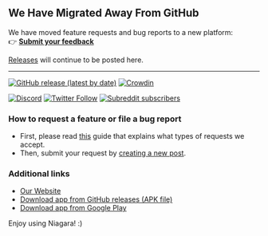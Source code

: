 ## We Have Migrated Away From GitHub

We have moved feature requests and bug reports to a new platform:  
👉 [**Submit your feedback**](https://feedback.niagaralauncher.com/)

[Releases](https://github.com/NiagaraLauncher/Niagara-Issues/releases) will continue to be posted here.

---

[![GitHub release (latest by date)](https://img.shields.io/github/v/release/NiagaraLauncher/Niagara-Issues)](https://github.com/NiagaraLauncher/Niagara-Issues/releases)
[![Crowdin](https://d322cqt584bo4o.cloudfront.net/niagara-launcher/localized.svg)](https://crowdin.com/project/niagara-launcher)

[![Discord](https://img.shields.io/discord/728630549278883950?label=Chat%20on%20Discord&style=social)](https://niagaralauncher.app/discord)
[![Twitter Follow](https://img.shields.io/twitter/follow/NiagaraLauncher)](https://twitter.com/NiagaraLauncher)
[![Subreddit subscribers](https://img.shields.io/reddit/subreddit-subscribers/NiagaraLauncher?style=social)](https://www.reddit.com/r/NiagaraLauncher/)

### How to request a feature or file a bug report

- First, please read [this](https://help.niagaralauncher.app/article/44-feature-requests "How To Request a Feature") guide that explains what types of requests we accept.
- Then, submit your request by [creating a new post](https://github.com/NiagaraLauncher/Niagara-Issues/issues/new/choose "New post").

### Additional links

- [Our Website](https://niagaralauncher.app/)
- [Download app from GitHub releases (APK file)](https://github.com/NiagaraLauncher/Niagara-Issues/releases)
- [Download app from Google Play](https://play.google.com/store/apps/details?id=bitpit.launcher)

Enjoy using Niagara! :)
